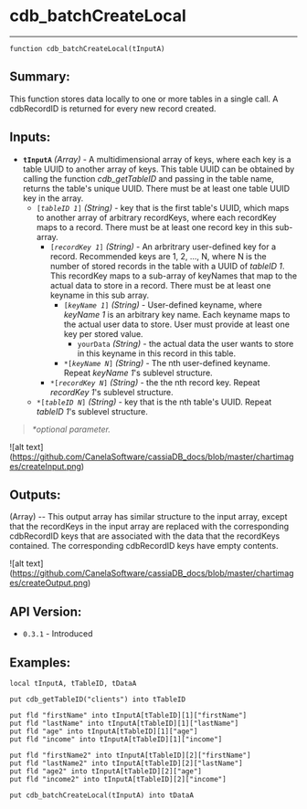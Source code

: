# cdb_batchCreateLocal
---
```
function cdb_batchCreateLocal(tInputA)
```
## Summary:
This function stores data locally to one or more tables in a single call. A cdbRecordID is returned for every new record created.

## Inputs:
* **`tInputA`** *(Array)* - A multidimensional array of keys, where each key is a table UUID to another array of keys. This table UUID can be obtained by calling the function *cdb_getTableID* and passing in the table name, returns the table's unique UUID. There must be at least one table UUID key in the array.
    * `[`*`tableID 1`*`]` *(String)* - key that is the first table's UUID, which maps to another array of arbitrary recordKeys, where each recordKey maps to a record. There must be at least one record key in this sub-array.
    	* `[`*`recordKey 1`*`]` *(String)* - An arbritrary user-defined key for a record. Recommended keys are 1, 2, ..., N, where N is the number of stored records in the table with a UUID of *tableID 1*. This recordKey maps to a sub-array of keyNames that map to the actual data to store in a record. There must be at least one keyname in this sub array. 
    		* `[`*`keyName 1`*`]` *(String)* - User-defined keyname, where *keyName 1* is an arbitrary key name. Each keyname maps to the actual user data to store. User must provide at least one key per stored value.
    			*  `yourData` *(String)* - the actual data the user wants to store in this keyname in this record in this table.
    		* `*[`*`keyName N`*`]` *(String)* - The nth user-defined keyname. Repeat *keyName 1*'s sublevel structure.
    	* `*[`*`recordKey N`*`]` *(String)* - the the nth record key. Repeat *recordKey 1*'s sublevel structure.
    * `*[`*`tableID N`*`]` *(String)* - key that is the nth table's UUID. Repeat *tableID 1*'s sublevel structure.

> _*optional parameter._

![alt text] (https://github.com/CanelaSoftware/cassiaDB_docs/blob/master/chartimages/createInput.png)
## Outputs:
(Array) -- This output array has similar structure to the input array, except that the recordKeys in the input array are replaced with the corresponding cdbRecordID keys that are associated with the data that the recordKeys contained. The corresponding cdbRecordID keys have empty contents. 

![alt text] (https://github.com/CanelaSoftware/cassiaDB_docs/blob/master/chartimages/createOutput.png)
## API Version:
* `0.3.1` - Introduced

## Examples:
```
local tInputA, tTableID, tDataA
     
put cdb_getTableID("clients") into tTableID
          
put fld "firstName" into tInputA[tTableID][1]["firstName"]
put fld "lastName" into tInputA[tTableID][1]["lastName"]
put fld "age" into tInputA[tTableID][1]["age"]
put fld "income" into tInputA[tTableID][1]["income"]

put fld "firstName2" into tInputA[tTableID][2]["firstName"]
put fld "lastName2" into tInputA[tTableID][2]["lastName"]
put fld "age2" into tInputA[tTableID][2]["age"]
put fld "income2" into tInputA[tTableID][2]["income"]

put cdb_batchCreateLocal(tInputA) into tDataA
```
